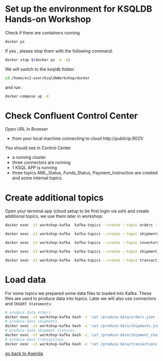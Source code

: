 # Set up the environment for KSQLDB Hands-on Workshop

Check if there are containers running
```bash
docker ps
```
If yes , please stop them with the following command:
```bash
docker stop $(docker ps -a -q)
```

We will switch to the ksqldb folder:

```bash
cd /home/ec2-user/ksqldbWorkshop/docker
```
and run :
```bash
docker-compose up -d
```


# Check Confluent Control Center
Open URL in Browser
* from your local machine connecting to cloud http://publicip:9021/

You should see in Control Center
* a running cluster
* three connectors are running
* 1 KSQL APP is running
* three topics AML_Status, Funds_Status, Payment_Instruction are created and some internal topics.

# Create additional topics
Open your terminal app (cloud setup to be first login via ssh) and create additional topics, we use them later in workshop:
```bash
docker exec -it workshop-kafka  kafka-topics --create --topic orders --bootstrap-server localhost:9092
```
```bash
docker exec -it workshop-kafka  kafka-topics --create --topic shipments --bootstrap-server localhost:9092
```
```bash
docker exec -it workshop-kafka  kafka-topics --create --topic inventory --bootstrap-server localhost:9092
```
```bash
docker exec -it workshop-kafka  kafka-topics --create --topic shipment_status --bootstrap-server localhost:9092
```
```bash
docker exec -it workshop-kafka  kafka-topics --create --topic transactions --bootstrap-server localhost:9092
```

# Load data
For some topics we prepared some data files to loaded into Kafka. These files are used to produce data into topics. Later we will also use connectors and `INSERT Statements`:
```bash
# produce data orders
docker exec -it workshop-kafka bash -c 'cat /produce-data/orders.json | kafka-console-producer --topic orders --broker-list localhost:9092  --property "parse.key=true" --property "key.separator=:"'
# produce data shipments
docker exec -it workshop-kafka bash -c 'cat /produce-data/shipments.json | kafka-console-producer --topic shipments --broker-list localhost:9092  --property "parse.key=true" --property "key.separator=:"'
# produce data shipment statuses
docker exec -it workshop-kafka bash -c 'cat /produce-data/shipment_status.json | kafka-console-producer --topic shipment_status --broker-list localhost:9092  --property "parse.key=true" --property "key.separator=:"'
# produce data transactions
docker exec -it workshop-kafka bash -c 'cat /produce-data/transactions.json | kafka-console-producer --topic transactions --broker-list localhost:9092  --property "parse.key=true" --property "key.separator=:"'
```

[go back to Agenda](https://github.com/jr-marquez/Workshop_Confluent/blob/main/README.md#confluent-hands-on-workshop)
